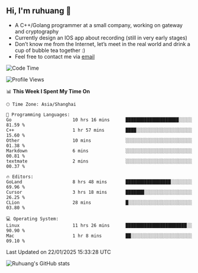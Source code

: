 ## Hi, I'm ruhuang 👋

- A C++/Golang programmer at a small company, working on gateway and cryptography
- Currently design an IOS app about recording (still in very early stages)
- Don’t know me from the Internet, let’s meet in the real world and drink a cup of bubble tea together :)
- Feel free to contact me via [email](mailto:ruhuang2001@gmail.com)
<!--START_SECTION:waka-->
![Code Time](http://img.shields.io/badge/Code%20Time-273%20hrs%2037%20mins-blue)

![Profile Views](http://img.shields.io/badge/Profile%20Views-0-blue)

📊 **This Week I Spent My Time On** 

```text
🕑︎ Time Zone: Asia/Shanghai

💬 Programming Languages: 
Go                       10 hrs 16 mins      ████████████████████░░░░░   81.59 % 
C++                      1 hr 57 mins        ████░░░░░░░░░░░░░░░░░░░░░   15.60 % 
Other                    10 mins             ░░░░░░░░░░░░░░░░░░░░░░░░░   01.38 % 
Markdown                 6 mins              ░░░░░░░░░░░░░░░░░░░░░░░░░   00.81 % 
textmate                 2 mins              ░░░░░░░░░░░░░░░░░░░░░░░░░   00.37 % 

🔥 Editors: 
GoLand                   8 hrs 48 mins       █████████████████░░░░░░░░   69.96 % 
Cursor                   3 hrs 18 mins       ███████░░░░░░░░░░░░░░░░░░   26.25 % 
CLion                    28 mins             █░░░░░░░░░░░░░░░░░░░░░░░░   03.80 % 

💻 Operating System: 
Linux                    11 hrs 26 mins      ███████████████████████░░   90.90 % 
Mac                      1 hr 8 mins         ██░░░░░░░░░░░░░░░░░░░░░░░   09.10 % 
```


 Last Updated on 22/01/2025 15:33:28 UTC
<!--END_SECTION:waka-->

![Ruhuang's GitHub stats](https://github-readme-stats.vercel.app/api?username=ruhuang2001&count_private=true&hide_title=true&show_icons=true&theme=vue)

